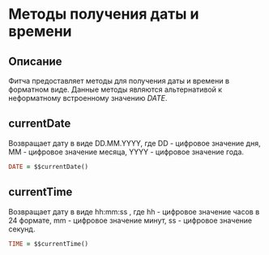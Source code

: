 # Методы получения даты и времени

## Описание

Фитча предоставляет методы для получения даты и времени в форматном виде.
Данные методы являются альтернативой к неформатному встроенному значению _DATE_.

## currentDate

Возвращает дату в виде DD.MM.YYYY, где DD - цифровое значение дня, MM - цифровое значение месяца, YYYY - цифровое значение года.

```pro
DATE = $$currentDate()
```

## currentTime

Возвращает дату в виде hh:mm:ss , где hh - цифровое значение часов в 24 формате, mm - цифровое значение минут, ss - цифровое значение секунд.

```pro
TIME = $$currentTime()
```
